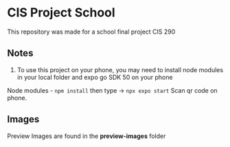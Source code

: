 # CIS Project School
This repository was made for a school final project CIS 290

## Notes
1. To use this project on your phone, you may need to install node modules in your local folder and expo go SDK 50 on your phone

  Node modules - `npm install`
  then type -> `npx expo start`
  Scan qr code on phone.

## Images
Preview Images are found in the **preview-images** folder

